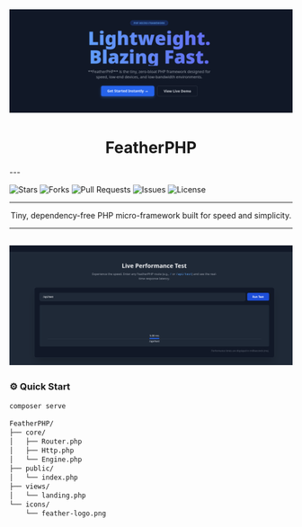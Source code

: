 ![](icons/featherphp.png)
---

<h1 align="center">FeatherPHP</h1>
---

![Stars](https://img.shields.io/github/stars/24stefan/FeatherPHP?style=for-the-badge&color=yellow)
![Forks](https://img.shields.io/github/forks/24stefan/FeatherPHP?style=for-the-badge&color=lightgrey)
![Pull Requests](https://img.shields.io/github/issues-pr/24stefan/FeatherPHP?style=for-the-badge&color=blue)
![Issues](https://img.shields.io/github/issues/24stefan/FeatherPHP?style=for-the-badge&color=red)
![License](https://img.shields.io/github/license/24stefan/FeatherPHP?style=for-the-badge&color=green)

---

<p align="center">
  Tiny, dependency-free PHP micro-framework built for speed and simplicity.
</p>

---
![](/icons/featherphp-performance-test.png)
---
### ⚙️ Quick Start

```bash
composer serve
```

```
FeatherPHP/
├── core/
│   ├── Router.php
│   ├── Http.php
│   └── Engine.php
├── public/
│   └── index.php
├── views/
│   └── landing.php
└── icons/
    └── feather-logo.png

```

